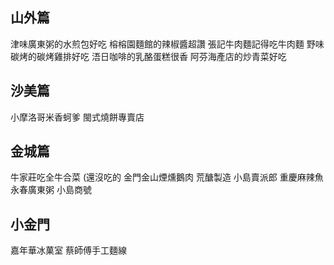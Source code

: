 ## 山外篇
津味廣東粥的水煎包好吃
榕榕園麵館的辣椒醬超讚
張記牛肉麵記得吃牛肉麵
野味碳烤的碳烤雞排好吃
浯日咖啡的乳酪蛋糕很香
阿芬海產店的炒青菜好吃

## 沙美篇
小摩洛哥米香蚵爹
閩式燒餅專賣店

## 金城篇
牛家莊吃全牛合菜
(還沒吃的
金門金山煙燻鵝肉
荒醣製造
小島賣派郎
重慶麻辣魚
永春廣東粥
小島商號

## 小金門
嘉年華冰菓室
蔡師傅手工麵線